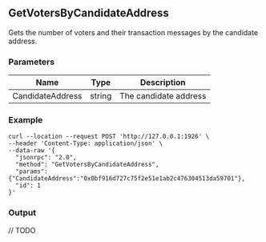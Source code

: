 ## GetVotersByCandidateAddress

Gets the number of voters and their transaction messages by the candidate address.

### Parameters

| Name         | Type   | Description       |
| ---------------- | -------------- | ------- |
| CandidateAddress | string | The candidate address |

### Example
```shell
curl --location --request POST 'http://127.0.0.1:1926' \
--header 'Content-Type: application/json' \
--data-raw '{  
  "jsonrpc": "2.0",
  "method": "GetVotersByCandidateAddress",
  "params": {"CandidateAddress":"0x0bf916d727c75f2e51e1ab2c476304513da59701"},
  "id": 1
}'
```

### Output

// TODO

